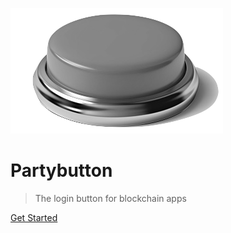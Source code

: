 <!-- _coverpage.md -->

![button.png](button.png)

# Partybutton

> The login button for blockchain apps

<a target="_blank" href="https://discord.gg/BZtp5F6QQM" class="btn"><i class="fa-brands fa-discord"></i></a>
<a target="_blank" href="https://twitter.com/skogard" class="btn"><i class="fa-brands fa-twitter"></i></a>
<a target="_blank" href="https://github.com/privatepart/partybutton-react" class="btn"><i class="fa-brands fa-github"></i></a>


[Get Started](#intro)
